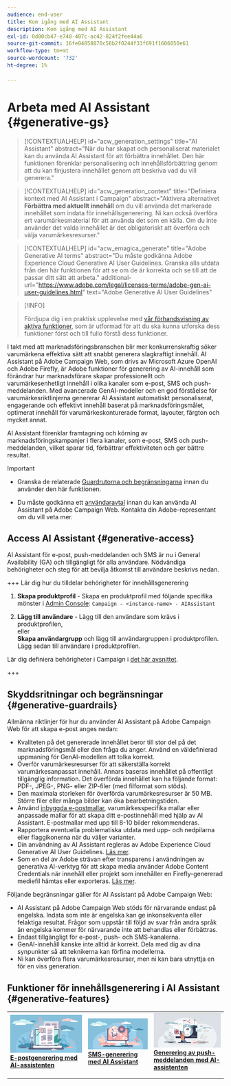 ```yaml
---
audience: end-user
title: Kom igång med AI Assistant
description: Kom igång med AI Assistant
exl-id: 0d00cb47-e740-407c-ac42-824f2fee44a6
source-git-commit: 16fe04858870c58b2f0244f33f691f1606050e61
workflow-type: tm+mt
source-wordcount: '732'
ht-degree: 1%

---
```


# Arbeta med AI Assistant {#generative-gs}

>[!CONTEXTUALHELP]
>id="acw_generation_settings"
>title="AI Assistant"
>abstract="När du har skapat och personaliserat materialet kan du använda AI Assistant för att förbättra innehållet. Den här funktionen förenklar personalisering och innehållsförbättring genom att du kan finjustera innehållet genom att beskriva vad du vill generera."

>[!CONTEXTUALHELP]
>id="acw_generation_context"
>title="Definiera kontext med AI Assistant i Campaign"
>abstract="Aktivera alternativet **Förbättra med aktuellt innehåll** om du vill använda det markerade innehållet som indata för innehållsgenerering. Ni kan också överföra ert varumärkesmaterial för att använda det som en källa. Om du inte använder det valda innehållet är det obligatoriskt att överföra och välja varumärkesresurser."

>[!CONTEXTUALHELP]
>id="acw_emagica_generate"
>title="Adobe Generative AI terms"
>abstract="Du måste godkänna Adobe Experience Cloud Generative AI User Guidelines. Granska alla utdata från den här funktionen för att se om de är korrekta och se till att de passar ditt sätt att arbeta."
>additional-url="https://www.adobe.com/legal/licenses-terms/adobe-gen-ai-user-guidelines.html" text="Adobe Generative AI User Guidelines"

>[!INFO]
>
>Fördjupa dig i en praktisk upplevelse med [vår förhandsvisning av aktiva funktioner](https://experienceleague.adobe.com/en/apps/journey-optimizer/ai-assistant-content-accelerator), som är utformad för att du ska kunna utforska dess funktioner först och till fullo förstå dess funktioner.

I takt med att marknadsföringsbranschen blir mer konkurrenskraftig söker varumärkena effektiva sätt att snabbt generera slagkraftigt innehåll. AI Assistant på Adobe Campaign Web, som drivs av Microsoft Azure OpenAI och Adobe Firefly, är Adobe funktioner för generering av AI-innehåll som förändrar hur marknadsförare skapar professionellt och varumärkesenhetligt innehåll i olika kanaler som e-post, SMS och push-meddelanden. Med avancerade GenAI-modeller och en god förståelse för varumärkesriktlinjerna genererar AI Assistant automatiskt personaliserat, engagerande och effektivt innehåll baserat på marknadsföringsmålet, optimerat innehåll för varumärkeskonturerade format, layouter, färgton och mycket annat.

AI Assistant förenklar framtagning och körning av marknadsföringskampanjer i flera kanaler, som e-post, SMS och push-meddelanden, vilket sparar tid, förbättrar effektiviteten och ger bättre resultat.

>[!IMPORTANT]
>
>* Granska de relaterade [Guardrutorna och begränsningarna](#generative-guardrails) innan du använder den här funktionen.
>
>* Du måste godkänna ett [användaravtal](https://www.adobe.com/legal/licenses-terms/adobe-dx-gen-ai-user-guidelines.html) innan du kan använda AI Assistant på Adobe Campaign Web. Kontakta din Adobe-representant om du vill veta mer.

## Access AI Assistant {#generative-access}

AI Assistant för e-post, push-meddelanden och SMS är nu i General Availability (GA) och tillgängligt för alla användare. Nödvändiga behörigheter och steg för att bevilja åtkomst till användare beskrivs nedan.

+++ Lär dig hur du tilldelar behörigheter för innehållsgenerering

1. **Skapa produktprofil** - Skapa en produktprofil med följande specifika mönster i [Admin Console](https://stage.adminconsole.adobe.com/):
   `Campaign - <instance-name> - AIAssistant`

1. **Lägg till användare** - Lägg till den användare som krävs i produktprofilen,\
   eller\
   **Skapa användargrupp** och lägg till användargruppen i produktprofilen. Lägg sedan till användare i produktprofilen.

Lär dig definiera behörigheter i Campaign i [det här avsnittet](../get-started/permissions.md).

+++

## Skyddsritningar och begränsningar {#generative-guardrails}

Allmänna riktlinjer för hur du använder AI Assistant på Adobe Campaign Web för att skapa e-post anges nedan:

* Kvaliteten på det genererade innehållet beror till stor del på det marknadsföringsmål eller den fråga du anger. Använd en väldefinierad uppmaning för GenAI-modellen att tolka korrekt.
* Överför varumärkesresurser för att säkerställa korrekt varumärkesanpassat innehåll. Annars baseras innehållet på offentligt tillgänglig information. Det överförda innehållet kan ha följande format: PDF-, JPEG-, PNG- eller ZIP-filer (med filformat som stöds).
* Den maximala storleken för överförda varumärkesresurser är 50 MB. Större filer eller många bilder kan öka bearbetningstiden.
* Använd [inbyggda e-postmallar](../content/create-email-templates.md), varumärkesspecifika mallar eller anpassade mallar för att skapa ditt e-postinnehåll med hjälp av AI Assistant. E-postmallar med upp till 8-10 bilder rekommenderas.
* Rapportera eventuella problematiska utdata med upp- och nedpilarna eller flaggikonerna när du väljer varianter.
* Din användning av AI Assistant regleras av Adobe Experience Cloud Generative AI User Guidelines. [Läs mer](https://www.adobe.com/legal/licenses-terms/adobe-dx-gen-ai-user-guidelines.html).
* Som en del av Adobe strävan efter transparens i användningen av generativa AI-verktyg för att skapa media använder Adobe Content Credentials när innehåll eller projekt som innehåller en Firefly-genererad mediefil hämtas eller exporteras. [Läs mer](https://helpx.adobe.com/firefly/using/content-credentials.html).

Följande begränsningar gäller för AI Assistant på Adobe Campaign Web:

* AI Assistant på Adobe Campaign Web stöds för närvarande endast på engelska. Indata som inte är engelska kan ge inkonsekventa eller felaktiga resultat. Frågor som uppstår till följd av svar från andra språk än engelska kommer för närvarande inte att behandlas eller förbättras.
* Endast tillgängligt för e-post-, push- och SMS-kanalerna.
* GenAI-innehåll kanske inte alltid är korrekt. Dela med dig av dina synpunkter så att teknikerna kan förfina modellerna.
* Ni kan överföra flera varumärkesresurser, men ni kan bara utnyttja en för en viss generation.

## Funktioner för innehållsgenerering i AI Assistant {#generative-features}

<table style="table-layout:fixed"><tr style="border: 0;">
<td>
<a href="generative-content.md">
<img alt="[E-postgenerering med AI Assistant]" src="assets/do-not-localize/text-genai.jpeg">
</a>
<div>
<a href="generative-content.md"><strong>E-postgenerering med AI-assistenten</strong></a>
</div>
<p>
</td>
<td>
<a href="generative-sms.md">
<img alt="[SMS-generering med AI Assistant]" src="assets/do-not-localize/image-genai.jpeg">
</a>
<div><a href="generative-sms.md"><strong>SMS-generering med AI Assistant</strong>
</div>
<p>
</td>
<td>
<a href="generative-push.md">
<img alt="[Generering av push-meddelanden med AI Assistant]" src="assets/do-not-localize/email-genai.jpeg">
</a>
<div>
<a href="generative-push.md"><strong>Generering av push-meddelanden med AI-assistenten</strong></a>
</div>
<p></td>
</tr></table>